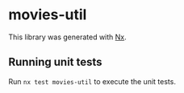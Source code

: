 # movies-util

This library was generated with [Nx](https://nx.dev).

## Running unit tests

Run `nx test movies-util` to execute the unit tests.
